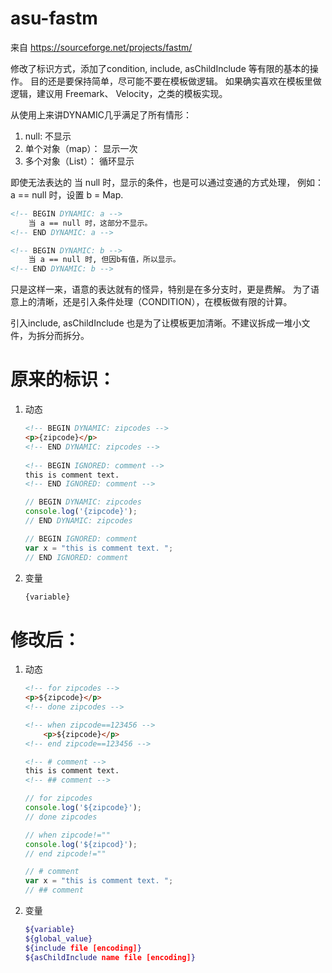 # asu-fastm
 
来自 https://sourceforge.net/projects/fastm/

修改了标识方式，添加了condition, include, asChildInclude 等有限的基本的操作。
目的还是要保持简单，尽可能不要在模板做逻辑。
如果确实喜欢在模板里做逻辑，建议用 Freemark、 Velocity，之类的模板实现。

从使用上来讲DYNAMIC几乎满足了所有情形： 
1. null: 不显示
2. 单个对象（map）： 显示一次
3. 多个对象（List）： 循环显示

即使无法表达的 当 null 时，显示的条件，也是可以通过变通的方式处理，
例如： a == null 时，设置 b = Map.
```html
<!-- BEGIN DYNAMIC: a -->
	当 a == null 时，这部分不显示。
<!-- END DYNAMIC: a -->

<!-- BEGIN DYNAMIC: b -->
	当 a == null 时, 但因b有值，所以显示。
<!-- END DYNAMIC: b -->
```

只是这样一来，语意的表达就有的怪异，特别是在多分支时，更是费解。
为了语意上的清晰，还是引入条件处理（CONDITION），在模板做有限的计算。

引入include, asChildInclude 也是为了让模板更加清晰。不建议拆成一堆小文件，为拆分而拆分。

# 原来的标识：
1.  动态
	```html
	<!-- BEGIN DYNAMIC: zipcodes -->
    <p>{zipcode}</p>
    <!-- END DYNAMIC: zipcodes -->
   
    <!-- BEGIN IGNORED: comment -->
    this is comment text.
    <!-- END IGNORED: comment -->     
	```
	
	```javascript
	// BEGIN DYNAMIC: zipcodes
	console.log('{zipcode}');
	// END DYNAMIC: zipcodes 
	
	// BEGIN IGNORED: comment
    var x = "this is comment text. ";
    // END IGNORED: comment     
    
	``` 
 
2.  变量
	```bash
	{variable}
	```
	
# 修改后：
1.  动态
	```html
	<!-- for zipcodes -->
    <p>${zipcode}</p>
    <!-- done zipcodes -->
	
    <!-- when zipcode==123456 -->
        <p>${zipcode}</p>
    <!-- end zipcode==123456 -->
    
	<!-- # comment -->
    this is comment text.
    <!-- ## comment -->     
    ```
    	
	```javascript
	// for zipcodes
	console.log('${zipcode}');
	// done zipcodes

	// when zipcode!=""
	console.log('${zipcod}');
	// end zipcode!=""

	// # comment
    var x = "this is comment text. ";
    // ## comment     
    
	``` 
 
2.  变量
	```bash
	${variable}
    ${global_value}
    ${include file [encoding]}
    ${asChildInclude name file [encoding]}
	```
	




